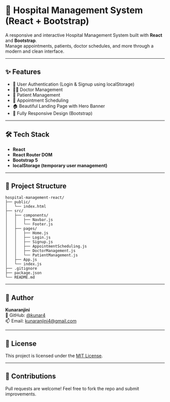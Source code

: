 # 🏥 Hospital Management System (React + Bootstrap)

A responsive and interactive Hospital Management System built with **React** and **Bootstrap**.  
Manage appointments, patients, doctor schedules, and more through a modern and clean interface.

---


## ✨ Features

- 🔐 User Authentication (Login & Signup using localStorage)
- 🧑‍⚕️ Doctor Management
- 🧍 Patient Management
- 📅 Appointment Scheduling
- 🏠 Beautiful Landing Page with Hero Banner
- 📱 Fully Responsive Design (Bootstrap)

---

## 🛠 Tech Stack

- **React**
- **React Router DOM**
- **Bootstrap 5**
- **localStorage (temporary user management)**

---

## 📂 Project Structure

```
hospital-management-react/
├── public/
│   └── index.html
├── src/
│   ├── components/
│   │   ├── Navbar.js
│   │   └── Footer.js
│   ├── pages/
│   │   ├── Home.js
│   │   ├── Login.js
│   │   ├── Signup.js
│   │   ├── AppointmentScheduling.js
│   │   ├── DoctorManagement.js
│   │   └── PatientManagement.js
│   ├── App.js
│   └── index.js
├── .gitignore
├── package.json
└── README.md
```

---

## 🧑 Author

**Kunaranjini**  
📍 GitHub: [@kunar4](https://github.com/kunar4)  
📫 Email: kunaranjini4@gmail.com

---

## 📝 License

This project is licensed under the [MIT License](LICENSE).

---

## 🤝 Contributions

Pull requests are welcome! Feel free to fork the repo and submit improvements.
